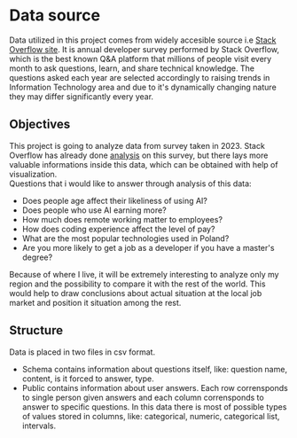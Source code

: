# Data source
Data utilized in this project comes from widely accesible source i.e [Stack Overflow site](https://insights.stackoverflow.com/survey/). It is annual developer survey performed by Stack Overflow, which is the best known Q&A platform that millions of people visit every month to ask questions, learn, and share technical knowledge. The questions asked each year are selected accordingly to raising trends in Information Technology area and due to it's dynamically changing nature they may differ significantly every year.
## Objectives
This project is going to analyze data from survey taken in 2023. Stack Overflow has already done [analysis](https://survey.stackoverflow.co/2023/) on this survey, but there lays more valuable informations inside this data, which can be obtained with help of visualization.
\
Questions that i would like to answer through analysis of this data:
- Does people age affect their likeliness of using AI?
- Does people who use AI earning more?
- How much does remote working matter to employees?
- How does coding experience affect the level of pay?
- What are the most popular technologies used in Poland?
- Are you more likely to get a job as a developer if you have a master's degree?

Because of where I live, it will be extremely interesting to analyze only my region and the possibility to compare it with the rest of the world. This would help to draw conclusions about actual situation at the local job market and position it situation among the rest.

## Structure
Data is placed in two files in csv format. 
- Schema contains information about questions itself, like: question name, content, is it forced to answer, type.
- Public contains information about user answers. Each row corrensponds to single person given answers and each column corrensponds to answer to specific questions. In this data there is most of possible types of values stored in columns, like: categorical, numeric, categorical list, intervals.

